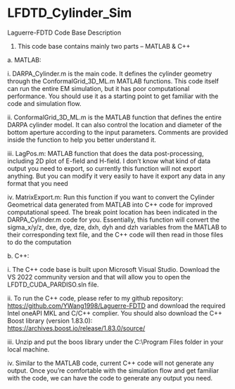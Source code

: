 # LFDTD_Cylinder_Sim
Laguerre-FDTD Code Base Description
1.	This code base contains mainly two parts – MATLAB & C++

a.	MATLAB:

i.	DARPA_Cylinder.m is the main code. It defines the cylinder geometry through the ConformalGrid_3D_ML.m MATLAB functions. This code itself can run the entire EM simulation, but it has poor computational performance. You should use it as a starting point to get familiar with the code and simulation flow.

ii.	ConformalGrid_3D_ML.m is the MATLAB function that defines the entire DARPA cylinder model. It can also control the location and diameter of the bottom aperture according to the input parameters. Comments are provided inside the function to help you better understand it.

iii.	LagPos.m: MATLAB function that does the data post-processing, including 2D plot of E-field and H-field. I don’t know what kind of data output you need to export, so currently this function will not export anything. But you can modify it very easily to have it export any data in any format that you need

iv.	MatrixExport.m: Run this function if you want to convert the Cylinder Geometrical data generated from MATLAB into C++ code for improved computational speed. The break point location has been indicated in the DARPA_Cylinder.m code for you. Essentially, this function will convert the sigma_x/y/z, dxe, dye, dze, dxh, dyh and dzh variables from the MATLAB to their corresponding text file, and the C++ code will then read in those files to do the computation  

b.	C++:

i.	The C++ code base is built upon Microsoft Visual Studio. Download the VS 2022 community version and that will allow you to open the LFDTD_CUDA_PARDISO.sln file.

ii.	To run the C++ code, please refer to my github repository: https://github.com/YWang1998/Laguerre-FDTD and download the required Intel oneAPI MKL and C/C++ complier. You should also download the C++ Boost library (version 1.83.0): https://archives.boost.io/release/1.83.0/source/ 

iii.	Unzip and put the boos library under the C:\Program Files folder in your local machine.

iv.	Similar to the MATLAB code, current C++ code will not generate any output. Once you’re comfortable with the simulation flow and get familiar with the code, we can have the code to generate any output you need.

